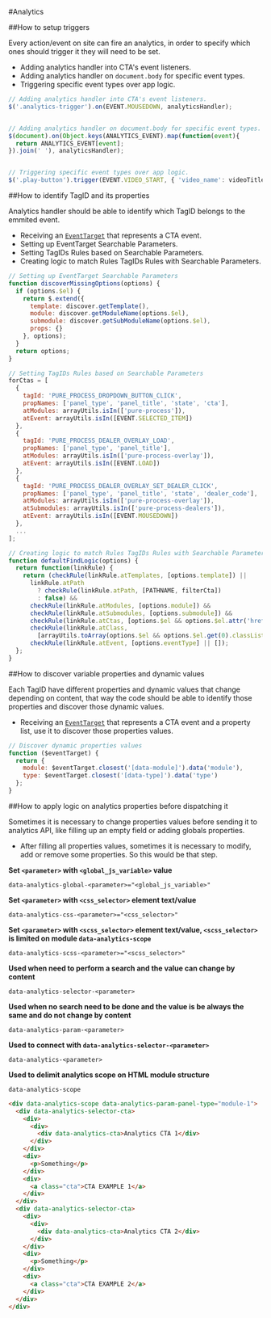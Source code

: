 #Analytics

##How to setup triggers

Every action/event on site can fire an analytics, in order to specify which ones should trigger it they will need to be set.

- Adding analytics handler into CTA's event listeners.
- Adding analytics handler on `document.body` for specific event types.
- Triggering specific event types over app logic.

```javascript
// Adding analytics handler into CTA's event listeners.
$('.analytics-trigger').on(EVENT.MOUSEDOWN, analyticsHandler);


// Adding analytics handler on document.body for specific event types.
$(document).on(Object.keys(ANALYTICS_EVENT).map(function(event){ 
  return ANALYTICS_EVENT[event];
}).join(' '), analyticsHandler);


// Triggering specific event types over app logic.
$('.play-button').trigger(EVENT.VIDEO_START, { 'video_name': videoTitle });
```

##How to identify TagID and its properties

Analytics handler should be able to identify which TagID belongs to the emmited event.

- Receiving an [`EventTarget`](https://developer.mozilla.org/en/docs/Web/API/EventTarget) that represents a CTA event.
- Setting up EventTarget Searchable Parameters.
- Setting TagIDs Rules based on Searchable Parameters.
- Creating logic to match Rules TagIDs Rules with Searchable Parameters.

```javascript
// Setting up EventTarget Searchable Parameters
function discoverMissingOptions(options) {
  if (options.$el) {
    return $.extend({
      template: discover.getTemplate(),
      module: discover.getModuleName(options.$el),
      submodule: discover.getSubModuleName(options.$el),
      props: {}
    }, options);
  }
  return options;
}

// Setting TagIDs Rules based on Searchable Parameters
forCtas = [
  {
    tagId: 'PURE_PROCESS_DROPDOWN_BUTTON_CLICK',
    propNames: ['panel_type', 'panel_title', 'state', 'cta'],
    atModules: arrayUtils.isIn(['pure-process']),
    atEvent: arrayUtils.isIn([EVENT.SELECTED_ITEM])
  },
  {
    tagId: 'PURE_PROCESS_DEALER_OVERLAY_LOAD',
    propNames: ['panel_type', 'panel_title'],
    atModules: arrayUtils.isIn(['pure-process-overlay']),
    atEvent: arrayUtils.isIn([EVENT.LOAD])
  },
  {
    tagId: 'PURE_PROCESS_DEALER_OVERLAY_SET_DEALER_CLICK',
    propNames: ['panel_type', 'panel_title', 'state', 'dealer_code'],
    atModules: arrayUtils.isIn(['pure-process-overlay']),
    atSubmodules: arrayUtils.isIn(['pure-process-dealers']),
    atEvent: arrayUtils.isIn([EVENT.MOUSEDOWN])
  },
  ...
];

// Creating logic to match Rules TagIDs Rules with Searchable Parameters
function defaultFindLogic(options) {
  return function(linkRule) {
    return (checkRule(linkRule.atTemplates, [options.template]) ||
      linkRule.atPath
        ? checkRule(linkRule.atPath, [PATHNAME, filterCta])
        : false) &&
      checkRule(linkRule.atModules, [options.module]) &&
      checkRule(linkRule.atSubmodules, [options.submodule]) &&
      checkRule(linkRule.atCtas, [options.$el && options.$el.attr('href'), filterCta]) &&
      checkRule(linkRule.atClass,
        [arrayUtils.toArray(options.$el && options.$el.get(0).classList || [])]) &&
      checkRule(linkRule.atEvent, [options.eventType] || []);
  };
}
```

##How to discover variable properties and dynamic values

Each TagID have different properties and dynamic values that change depending on content, that way the code should be able to identify those properties and discover those dynamic values.

- Receiving an [`EventTarget`](https://developer.mozilla.org/en/docs/Web/API/EventTarget) that represents a CTA event and a  property list, use it to discover those properties values.

```javascript
// Discover dynamic properties values
function ($eventTarget) {
  return {
    module: $eventTarget.closest('[data-module]').data('module'),
    type: $eventTarget.closest('[data-type]').data('type')
  };
}
```


##How to apply logic on analytics properties before dispatching it

Sometimes it is necessary to change properties values before sending it to analytics API, like filling up an empty field or adding globals properties.

- After filling all properties values, sometimes it is necessary to modify, add or remove some properties. So this would be that step.

**Set `<parameter>` with `<global_js_variable>` value**

`data-analytics-global-<parameter>="<global_js_variable>"`

**Set `<parameter>` with `<css_selector>` element text/value**

`data-analytics-css-<parameter>="<css_selector>"`

**Set `<parameter>` with `<scss_selector>` element text/value, `<scss_selector>` is limited on module `data-analytics-scope`**

`data-analytics-scss-<parameter>="<scss_selector>"`

**Used when need to perform a search and the value can change by content**

`data-analytics-selector-<parameter>`

**Used when no search need to be done and the value is be always the same and do not change by content**

`data-analytics-param-<parameter>`

**Used to connect with `data-analytics-selector-<parameter>`**

`data-analytics-<parameter>`

**Used to delimit analytics scope on HTML module structure**

`data-analytics-scope`

```HTML
<div data-analytics-scope data-analytics-param-panel-type="module-1">
  <div data-analytics-selector-cta>
    <div>
      <div>
        <div data-analytics-cta>Analytics CTA 1</div>
      </div>
    </div>
    <div>
      <p>Something</p>
    </div>
    <div>
      <a class="cta">CTA EXAMPLE 1</a>
    </div>
  </div>
  <div data-analytics-selector-cta>
    <div>
      <div>
        <div data-analytics-cta>Analytics CTA 2</div>
      </div>
    </div>
    <div>
      <p>Something</p>
    </div>
    <div>
      <a class="cta">CTA EXAMPLE 2</a>
    </div>
  </div>
</div>
```

